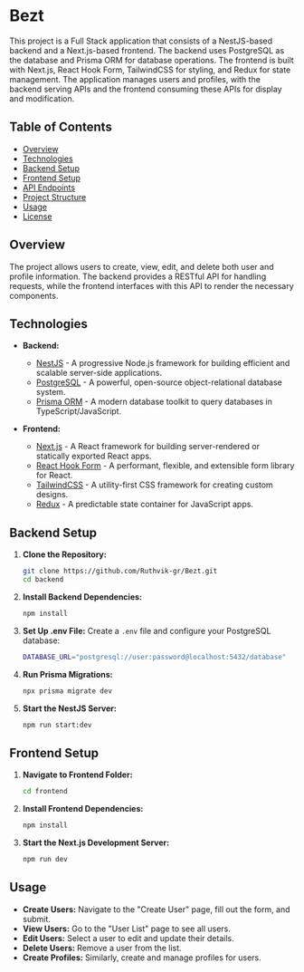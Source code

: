 
# Bezt

This project is a Full Stack application that consists of a NestJS-based backend and a Next.js-based frontend. The backend uses PostgreSQL as the database and Prisma ORM for database operations. The frontend is built with Next.js, React Hook Form, TailwindCSS for styling, and Redux for state management. The application manages users and profiles, with the backend serving APIs and the frontend consuming these APIs for display and modification.

## Table of Contents

- [Overview](#overview)
- [Technologies](#technologies)
- [Backend Setup](#backend-setup)
- [Frontend Setup](#frontend-setup)
- [API Endpoints](#api-endpoints)
- [Project Structure](#project-structure)
- [Usage](#usage)
- [License](#license)

## Overview

The project allows users to create, view, edit, and delete both user and profile information. The backend provides a RESTful API for handling requests, while the frontend interfaces with this API to render the necessary components.

## Technologies

- **Backend:**
  - [NestJS](https://nestjs.com/) - A progressive Node.js framework for building efficient and scalable server-side applications.
  - [PostgreSQL](https://www.postgresql.org/) - A powerful, open-source object-relational database system.
  - [Prisma ORM](https://www.prisma.io/) - A modern database toolkit to query databases in TypeScript/JavaScript.
  
- **Frontend:**
  - [Next.js](https://nextjs.org/) - A React framework for building server-rendered or statically exported React apps.
  - [React Hook Form](https://react-hook-form.com/) - A performant, flexible, and extensible form library for React.
  - [TailwindCSS](https://tailwindcss.com/) - A utility-first CSS framework for creating custom designs.
  - [Redux](https://redux.js.org/) - A predictable state container for JavaScript apps.

## Backend Setup

1. **Clone the Repository:**
   ```bash
   git clone https://github.com/Ruthvik-gr/Bezt.git
   cd backend
   ```

2. **Install Backend Dependencies:**
   ```bash
   npm install
   ```

3. **Set Up .env File:**
   Create a `.env` file and configure your PostgreSQL database:
   ```bash
   DATABASE_URL="postgresql://user:password@localhost:5432/database"
   ```

4. **Run Prisma Migrations:**
   ```bash
   npx prisma migrate dev
   ```

5. **Start the NestJS Server:**
   ```bash
   npm run start:dev
   ```

## Frontend Setup

1. **Navigate to Frontend Folder:**
   ```bash
   cd frontend
   ```

2. **Install Frontend Dependencies:**
   ```bash
   npm install
   ```

3. **Start the Next.js Development Server:**
   ```bash
   npm run dev
   ```
## Usage

- **Create Users:** Navigate to the "Create User" page, fill out the form, and submit.
- **View Users:** Go to the "User List" page to see all users.
- **Edit Users:** Select a user to edit and update their details.
- **Delete Users:** Remove a user from the list.
- **Create Profiles:** Similarly, create and manage profiles for users.

